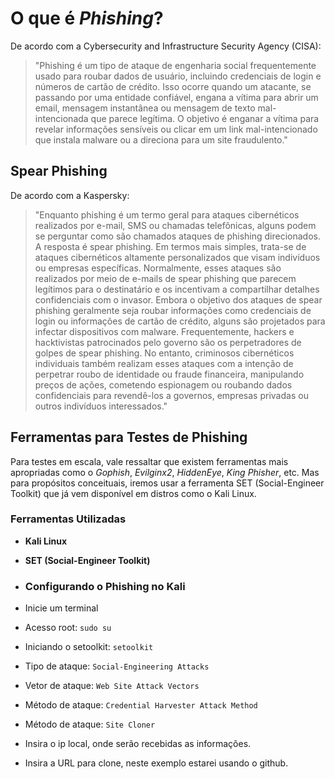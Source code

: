 
# O que é *Phishing*?

De acordo com a Cybersecurity and Infrastructure Security Agency (CISA):
> "Phishing é um tipo de ataque de engenharia social frequentemente usado para roubar dados de usuário, incluindo credenciais de login e números de cartão de crédito. Isso ocorre quando um atacante, se passando por uma entidade confiável, engana a vítima para abrir um email, mensagem instantânea ou mensagem de texto mal-intencionada que parece legítima. O objetivo é enganar a vítima para revelar informações sensíveis ou clicar em um link mal-intencionado que instala malware ou a direciona para um site fraudulento."


## Spear Phishing

De acordo com a Kaspersky:
> "Enquanto phishing é um termo geral para ataques cibernéticos realizados por e-mail, SMS ou chamadas telefônicas, alguns podem se perguntar como são chamados ataques de phishing direcionados. A resposta é spear phishing. Em termos mais simples, trata-se de ataques cibernéticos altamente personalizados que visam indivíduos ou empresas específicas. Normalmente, esses ataques são realizados por meio de e-mails de spear phishing que parecem legítimos para o destinatário e os incentivam a compartilhar detalhes confidenciais com o invasor. Embora o objetivo dos ataques de spear phishing geralmente seja roubar informações como credenciais de login ou informações de cartão de crédito, alguns são projetados para infectar dispositivos com malware. Frequentemente, hackers e hacktivistas patrocinados pelo governo são os perpetradores de golpes de spear phishing. No entanto, criminosos cibernéticos individuais também realizam esses ataques com a intenção de perpetrar roubo de identidade ou fraude financeira, manipulando preços de ações, cometendo espionagem ou roubando dados confidenciais para revendê-los a governos, empresas privadas ou outros indivíduos interessados."

## Ferramentas para Testes de Phishing

Para testes em escala, vale ressaltar que existem ferramentas mais apropriadas como o *Gophish*, *Evilginx2*, *HiddenEye*, *King Phisher*, etc. Mas para propósitos conceituais, iremos usar a ferramenta SET (Social-Engineer Toolkit) que já vem disponível em distros como o Kali Linux.

### Ferramentas Utilizadas

- **Kali Linux**
- **SET (Social-Engineer Toolkit)**

- ### Configurando o Phishing no Kali

- Inicie um terminal
- Acesso root: ``` sudo su ```
- Iniciando o setoolkit: ``` setoolkit ```
- Tipo de ataque: ``` Social-Engineering Attacks ```
- Vetor de ataque: ``` Web Site Attack Vectors ```
- Método de ataque: ```Credential Harvester Attack Method ```
- Método de ataque: ``` Site Cloner ```
- Insira o ip local, onde serão recebidas as informações.
- Insira a URL para clone, neste exemplo estarei usando o github.

